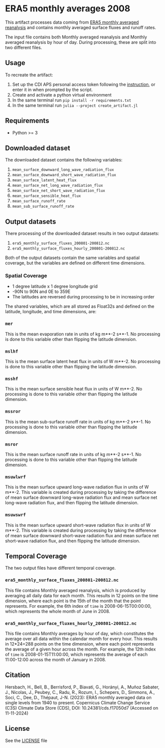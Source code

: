 # ERA5 monthly averages 2008

This artifact processes data coming from [ERA5 monthly averaged reanalysis](https://cds.climate.copernicus.eu/datasets/reanalysis-era5-single-levels-monthly-means?tab=download) and contains
monthly averaged surface fluxes and runoff rates.

The input file contains both Monthly averaged reanalysis and Monthly averaged reanalysis by hour of day. During processing, these are split into two different files.

## Usage

To recreate the artifact:

1. Set up the CDI APS personal access token following the [instruction](https://cds.climate.copernicus.eu/how-to-api#install-the-cds-api-token),
or enter it in when prompted by the script.
2. Create and activate a python virtual environment
3. In the same terminal run `pip install -r requirements.txt`
4. In the same terminal run `julia --project create_artifact.jl`

## Requirements

- Python >= 3

## Downloaded dataset

The downloaded dataset contains the following variables:

1. `mean_surface_downward_long_wave_radiation_flux`
2. `mean_surface_downward_short_wave_radiation_flux`
3. `mean_surface_latent_heat_flux`
4. `mean_surface_net_long_wave_radiation_flux`
5. `mean_surface_net_short_wave_radiation_flux`
6. `mean_surface_sensible_heat_flux`
7. `mean_surface_runoff_rate`
8. `mean_sub_surface_runoff_rate`

## Output datasets

There processing of the downloaded dataset results in two output datasets:

1. `era5_monthly_surface_fluxes_200801-200812.nc`
2. `era5_monthly_surface_fluxes_hourly_200801-200812.nc`

Both of the output datasets contain the same variables and spatial coverage, but the variables are defined on different time dimensions.

### Spatial Coverage

- 1 degree latitude x 1 degree longitude grid
- -90N to 90N and 0E to 359E
- The latitudes are reversed during processing to be in increasing order

The shared variables, which are all stored as Float32s and defined on the latitude, longitude, and time dimensions, are:

### `mer`

This is the mean evaporation rate in units of kg m**-2 s**-1. No processing is done to this variable other than flipping the latitude dimension.

### `mslhf`

This is the mean surface latent heat flux in units of W m**-2. No processing is done to this variable other than flipping the latitude dimension.

### `msshf`

This is the mean surface sensible heat flux in units of W m**-2. No processing is done to this variable other than flipping the latitude dimension.

### `mssror`

This is the mean sub-surface runoff rate in units of kg m**-2 s**-1. No processing is done to this variable other than flipping the latitude dimension.

### `msror`

This is the mean surface runoff rate in units of kg m**-2 s**-1. No processing is done to this variable other than flipping the latitude dimension.

### `msuwlwrf`

This is the mean surface upward long-wave radiation flux in units of W m**-2.
This variable is created during processing by taking the difference of
mean surface downward long-wave radiation flux and mean surface net long-wave radiation flux, and then flipping the latitude dimension.

### `msuwswrf`

This is the mean surface upward short-wave radiation flux in units of W m**-2.
This variable is created during processing by taking the difference of
mean surface downward short-wave radiation flux and mean surface net short-wave radiation flux, and then flipping the latitude dimension.

## Temporal Coverage

The two output files have different temporal coverage.

### `era5_monthly_surface_fluxes_200801-200812.nc`

This file contains Monthly averaged reanalysis, which is produced by averaging all daily data for each month. This results in 12 points on the
time dimension, where each point is the 15th of the month that the point represents. For example, the 6th index of `time` is 2008-06-15T00:00:00,
which represents the whole month of June in 2008.

### `era5_monthly_surface_fluxes_hourly_200801-200812.nc`

This file contains Monthly averages by hour of day, which constitutes the average over all data within the calendar month for every hour. This results in 12*24=288 points on the time dimension, where each point represents the average of a given hour across the month. For example, the 12th index of
`time` is 2008-01-15T11:00:00, which represents the average of each 11:00-12:00 across the month of January in 2008.

## Citation

Hersbach, H., Bell, B., Berrisford, P., Biavati, G., Horányi, A., Muñoz Sabater, J., Nicolas, J., Peubey, C., Radu, R., Rozum, I., Schepers, D., Simmons, A., Soci, C., Dee, D., Thépaut, J-N. (2023): ERA5 monthly averaged data on single levels from 1940 to present. Copernicus Climate Change Service (C3S) Climate Data Store (CDS), DOI: 10.24381/cds.f17050d7 (Accessed on 11-11-2024)

## License

See the [LICENSE](LICENSE.txt) file
